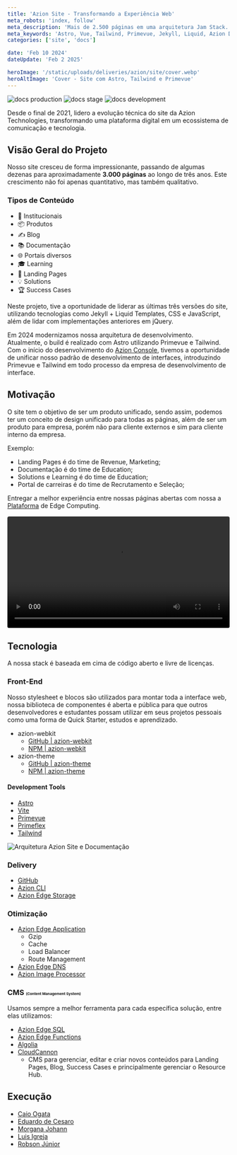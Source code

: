```yaml
---
title: 'Azion Site - Transformando a Experiência Web'
meta_robots: 'index, follow'
meta_description: 'Mais de 2.500 páginas em uma arquitetura Jam Stack. Experiência de usuário com tecnologias consolidadas no mundo do Front-End. Padronizando, escalando e viabilizando multiplicar agilidade de concepção e desenvolvimento.'
meta_keywords: 'Astro, Vue, Tailwind, Primevue, Jekyll, Liquid, Azion Docs, Documentação Azion'
categories: ['site', 'docs']

date: 'Feb 10 2024'
dateUpdate: 'Feb 2 2025'

heroImage: '/static/uploads/deliveries/azion/site/cover.webp'
heroAltImage: 'Cover - Site com Astro, Tailwind e Primevue'
---
```

![docs production](https://github.com/aziontech/docs/actions/workflows/prod.yml/badge.svg)
![docs stage](https://github.com/aziontech/docs/actions/workflows/stage.yml/badge.svg)
![docs development](https://github.com/aziontech/docs/actions/workflows/dev.yml/badge.svg)

Desde o final de 2021, lidero a evolução técnica do site da Azion Technologies,
transformando uma plataforma digital em um ecossistema de comunicação e tecnologia.

## Visão Geral do Projeto

Nosso site cresceu de forma impressionante, passando de algumas dezenas para aproximadamente **3.000 páginas** ao longo de três anos. Este crescimento não foi apenas quantitativo, mas também qualitativo.


### Tipos de Conteúdo

- 🏢 Institucionais
- 📦 Produtos
- ✍️ Blog
- 📚 Documentação
- 🌐 Portais diversos
- 🎓 Learning
- 📣 Landing Pages
- 💡 Solutions
- 🏆 Success Cases

Neste projeto, tive a oportunidade de liderar as últimas três versões do site, utilizando tecnologias como
Jekyll + Liquid Templates, CSS e JavaScript, além de lidar com implementações anteriores em jQuery.

Em 2024 modernizamos nossa arquitetura de desenvolvimento.
Atualmente, o build é realizado com Astro utilizando Primevue e Tailwind.
Com o início do desenvolvimento do [Azion Console](https://console.azion.com/),
tivemos a oportunidade de unificar nosso padrão de desenvolvimento de interfaces,
introduzindo Primevue e Tailwind em todo processo da empresa de desenvolvimento de interface.


## Motivação

O site tem o objetivo de ser um produto unificado, sendo assim, podemos ter um conceito de design unificado para todas as páginas,
além de ser um produto para empresa, porém não para cliente externos e sim para cliente interno da empresa.

Exemplo:
- Landing Pages é do time de Revenue, Marketing;
- Documentação é do time de Education;
- Solutions e Learning é do time de Education;
- Portal de carreiras é do time de Recrutamento e Seleção;


Entregar a melhor experiência entre nossas páginas abertas com nossa a [Plataforma](https://console.azion.com/) de Edge Computing.

<video controls style="width: 100%; margin: 1rem auto; display: block; border-radius: 4px;">
  <source src="/static/uploads/deliveries/azion/site/video.mp4" type="video/mp4" />
  <p>Seu navegador não suporta tag de vídeo.</p>
</video>


## Tecnologia

A nossa stack é baseada em cima de código aberto e livre de licenças.


### Front-End

Nosso stylesheet e blocos são utilizados para montar toda a interface web, nossa biblioteca de componentes é aberta e pública para que outros desenvolvedores e estudantes possam utilizar em seus projetos pessoais como uma forma de Quick Starter, estudos e aprendizado.


- azion-webkit
    - [GitHub | azion-webkit](https://github.com/aziontech/azion-webkit)
    - [NPM | azion-webkit](https://www.npmjs.com/package/azion-webkit)
- azion-theme
    - [GitHub | azion-theme](https://github.com/aziontech/azion-theme)
    - [NPM | azion-theme](https://www.npmjs.com/package/azion-theme)


#### Development Tools

- [Astro](https://astro.build/)
- [Vite](https://vitejs.dev/)
- [Primevue](https://primevue.org/)
- [Primeflex](https://primeflex.org/) 
- [Tailwind](https://tailwindcss.com/) 

![Arquitetura Azion Site e Documentação](/static/uploads/deliveries/azion/site/architecture.png)


### Delivery

- [GitHub](https://github.com/)
- [Azion CLI](https://www.azion.com/pt-br/blog/azion-cli-implemente-jamstack-edge/)
- [Azion Edge Storage](https://www.azion.com/pt-br/documentacao/produtos/store/edge-storage/)


### Otimização

- [Azion Edge Application](https://www.azion.com/pt-br/blog/como-o-edge-application-pode-melhorar-a-sua-experiencia-de-usuario/)
    - Gzip
    - Cache
    - Load Balancer
    - Route Management
- [Azion Edge DNS](https://www.azion.com/pt-br/blog/beneficios-de-um-dns-no-edge/)
- [Azion Image Processor](https://www.azion.com/pt-br/blog/como-a-otimizacao-de-imagens-ajuda-empresas-de-midia/)


### CMS <small style="font-size: 50%">(Content Management System)</small>

Usamos sempre a melhor ferramenta para cada específica solução, entre elas utilizamos:

- [Azion Edge SQL](https://www.azion.com/pt-br/blog/azion-edge-sql/)
- [Azion Edge Functions](https://www.azion.com/pt-br/blog/azion-apresenta-edge-functions/)
- [Algolia](https://www.algolia.com/)
- [CloudCannon](https://cloudcannon.com/)
    - CMS para gerenciar, editar e criar novos conteúdos para Landing Pages, Blog, Success Cases e principalmente gerenciar o Resource Hub.


## Execução

- [Caio Ogata](https://www.linkedin.com/in/caioogata/)
- [Eduardo de Cesaro](https://www.linkedin.com/in/cesaroeduardo/)
- [Morgana Johann](https://www.linkedin.com/in/morgana-johann/)
- [Luis Igreja](https://www.linkedin.com/in/luisigreja/)
- [Robson Júnior](https://www.linkedin.com/in/robsongajunior/)


